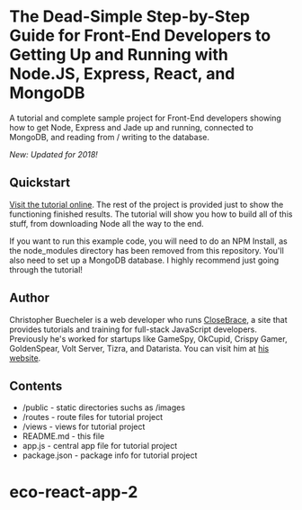 # The Dead-Simple Step-by-Step Guide for Front-End Developers to Getting Up and Running with Node.JS, Express, React, and MongoDB

A tutorial and complete sample project for Front-End developers showing how to get Node, Express and Jade up and running, connected to MongoDB, and reading from / writing to the database.

*New: Updated for 2018!*

## Quickstart

[Visit the tutorial online](https://closebrace.com/tutorials/2017-03-02/the-dead-simple-step-by-step-guide-for-front-end-developers-to-getting-up-and-running-with-nodejs-express-and-mongodb). The rest of the project is provided just to show the functioning finished results. The tutorial will show you how to build all of this stuff, from downloading Node all the way to the end.

If you want to run this example code, you will need to do an NPM Install, as the node_modules directory has been removed from this repository. You'll also need to set up a MongoDB database. I highly recommend just going through the tutorial!


## Author

Christopher Buecheler is a web developer who runs [CloseBrace](https://closebrace.com), a site that provides tutorials and training for full-stack JavaScript developers. Previously he's worked for startups like GameSpy, OkCupid, Crispy Gamer, GoldenSpear, Volt Server, Tizra, and Datarista. You can visit him at [his website](http://cwbuecheler.com).


## Contents

* /public - static directories suchs as /images
* /routes - route files for tutorial project
* /views - views for tutorial project
* README.md - this file
* app.js - central app file for tutorial project
* package.json - package info for tutorial project
# eco-react-app-2
